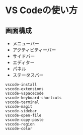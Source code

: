 # VS Codeの使い方



## 画面構成

- メニューバー
- アクティビティーバー
- サイドバー
- エディター
- パネル
- ステータスバー

```{toctree}
vscode-install
vscode-extensions
vscode-vspacecode
vscode-keyboard-shortcuts
vscode-terminal
vscode-magit
vscode-sidebar
vscode-open-file
vscode-copy-paste
vscode-region
vscode-color
```
